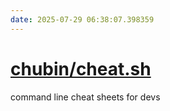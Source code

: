 ```yaml
---
date: 2025-07-29 06:38:07.398359
---
```


# [chubin/cheat.sh](https://github.com/chubin/cheat.sh)

command line cheat sheets for devs